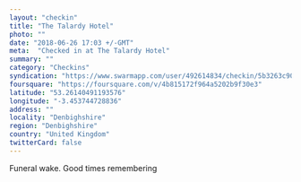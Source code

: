 ```yaml
---
layout: "checkin"
title: "The Talardy Hotel"
photo: ""
date: "2018-06-26 17:03 +/-GMT"
meta:  "Checked in at The Talardy Hotel"
summary: ""
category: "Checkins"
syndication: "https://www.swarmapp.com/user/492614834/checkin/5b3263c9066332001c86c2e6"
foursquare: "https://foursquare.com/v/4b815172f964a5202b9f30e3"
latitude: "53.26140491193576"
longitude: "-3.453744728836"
address: ""
locality: "Denbighshire"
region: "Denbighshire"
country: "United Kingdom"
twitterCard: false
---
```

Funeral wake. Good times remembering
